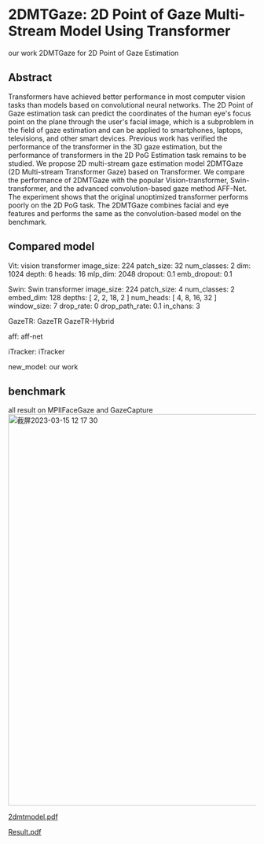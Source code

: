 # 2DMTGaze: 2D Point of Gaze Multi-Stream Model Using Transformer

our work 2DMTGaze for 2D Point of Gaze Estimation 

## Abstract
Transformers have achieved better performance in most computer vision tasks than models based on convolutional neural networks.
The 2D Point of Gaze estimation task can predict the coordinates of the human eye's focus point on the plane through the user's facial image, which is a subproblem in the field of gaze estimation and can be applied to smartphones, laptops, televisions, and other smart devices.
Previous work has verified the performance of the transformer in the 3D gaze estimation, but the performance of transformers in the 2D PoG Estimation task remains to be studied.
We propose 2D multi-stream gaze estimation model 2DMTGaze (2D Multi-stream Transformer Gaze) 
based on Transformer.
We compare the performance of 2DMTGaze with the popular Vision-transformer, Swin-transformer, and the advanced convolution-based gaze method AFF-Net.
The experiment shows that the original unoptimized transformer performs poorly on the 2D PoG task. 
The 2DMTGaze combines facial and eye features and performs the same as the convolution-based model on the benchmark.



## Compared model
Vit: vision transformer
    image_size: 224
    patch_size: 32
    num_classes: 2
    dim: 1024
    depth: 6
    heads: 16
    mlp_dim: 2048
    dropout: 0.1
    emb_dropout: 0.1

Swin: Swin transformer
    image_size: 224
    patch_size: 4
    num_classes: 2
    embed_dim: 128
    depths: [ 2, 2, 18, 2 ]
    num_heads: [ 4, 8, 16, 32 ]
    window_size: 7
    drop_rate: 0
    drop_path_rate: 0.1
    in_chans: 3

GazeTR: GazeTR
    GazeTR-Hybrid

aff: aff-net

iTracker: iTracker

new_model: our work



## benchmark
all result on MPIIFaceGaze and GazeCapture
<img width="797" alt="截屏2023-03-15 12 17 30" src="https://user-images.githubusercontent.com/64659513/225205296-1da1a7fa-07f9-4d7c-b1c1-0bd2d26f2246.png">

[2dmtmodel.pdf](https://github.com/huaiqi220/2DMTGaze/files/10975942/2dmtmodel.pdf)

[Result.pdf](https://github.com/huaiqi220/2DMTGaze/files/10975944/Result.pdf)

